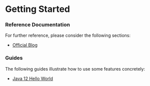 # Getting Started

### Reference Documentation
For further reference, please consider the following sections:

* [Official Blog](https://knowdb.tech)

### Guides
The following guides illustrate how to use some features concretely:

* [Java 12 Hello World](https://knowdb.tech/java-12-hello-world)

